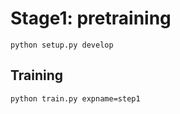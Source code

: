 # Stage1: pretraining


```
python setup.py develop
```

## Training


```bash
python train.py expname=step1